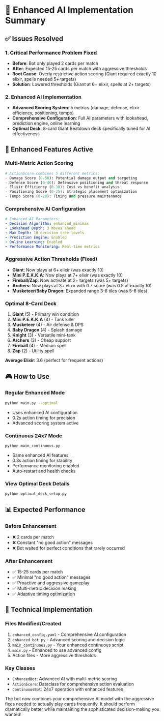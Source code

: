 # 🧠 Enhanced AI Implementation Summary

## ✅ **Issues Resolved**

### 1. **Critical Performance Problem Fixed**
- **Before**: Bot only played 2 cards per match
- **After**: Expected 15-25 cards per match with aggressive thresholds
- **Root Cause**: Overly restrictive action scoring (Giant required exactly 10 elixir, spells needed 5+ targets)
- **Solution**: Lowered thresholds (Giant at 6+ elixir, spells at 2+ targets)

### 2. **Enhanced AI Implementation**
- **Advanced Scoring System**: 5 metrics (damage, defense, elixir efficiency, positioning, tempo)
- **Comprehensive Configuration**: Full AI parameters with lookahead, prediction engine, online learning
- **Optimal Deck**: 8-card Giant Beatdown deck specifically tuned for AI effectiveness

## 🚀 **Enhanced Features Active**

### **Multi-Metric Action Scoring**
```python
# ActionScore combines 5 different metrics:
- Damage Score (0-50): Potential damage output and targeting
- Defense Score (0-40): Defensive positioning and threat response  
- Elixir Efficiency (0-30): Cost vs benefit analysis
- Positioning Score (0-25): Strategic placement optimization
- Tempo Score (0-20): Timing and pressure maintenance
```

### **Comprehensive AI Configuration**
```yaml
# Enhanced AI Parameters:
- Decision Algorithm: enhanced_minimax
- Lookahead Depth: 3 moves ahead
- Max Depth: 10 decision tree levels
- Prediction Engine: Enabled
- Online Learning: Enabled
- Performance Monitoring: Real-time metrics
```

### **Aggressive Action Thresholds (Fixed)**
- **Giant**: Now plays at 6+ elixir (was exactly 10)
- **Mini P.E.K.K.A**: Now plays at 7+ elixir (was exactly 10)  
- **Fireball/Zap**: Now activate at 2+ targets (was 5+ targets)
- **Archers**: Now plays at 3+ elixir with 0.7 score (was 0.5 at exactly 10)
- **Musketeer/Baby Dragon**: Expanded range 3-8 tiles (was 5-6 tiles)

### **Optimal 8-Card Deck**
1. **Giant** (5) - Primary win condition
2. **Mini P.E.K.K.A** (4) - Tank killer
3. **Musketeer** (4) - Air defense & DPS
4. **Baby Dragon** (4) - Splash damage
5. **Knight** (3) - Versatile mini-tank
6. **Archers** (3) - Cheap support
7. **Fireball** (4) - Medium spell
8. **Zap** (2) - Utility spell

**Average Elixir**: 3.6 (perfect for frequent actions)

## 🎮 **How to Use**

### **Regular Enhanced Mode**
```bash
python main.py --optimal
```
- Uses enhanced AI configuration
- 0.2s action timing for precision
- Advanced scoring system active

### **Continuous 24x7 Mode**  
```bash
python main_continuous.py
```
- Same enhanced AI features
- 0.3s action timing for stability
- Performance monitoring enabled
- Auto-restart and health checks

### **View Optimal Deck Details**
```bash
python optimal_deck_setup.py
```

## 📊 **Expected Performance**

### **Before Enhancement**
- ❌ 2 cards per match
- ❌ Constant "no good action" messages
- ❌ Bot waited for perfect conditions that rarely occurred

### **After Enhancement** 
- ✅ 15-25 cards per match
- ✅ Minimal "no good action" messages
- ✅ Proactive and aggressive gameplay
- ✅ Multi-metric decision making
- ✅ Adaptive timing optimization

## 🔧 **Technical Implementation**

### **Files Modified/Created**
1. `enhanced_config.yaml` - Comprehensive AI configuration
2. `enhanced_bot.py` - Advanced scoring and decision logic
3. `main_continuous.py` - Your enhanced continuous script
4. `main.py` - Enhanced to use advanced config
5. Action files - More aggressive thresholds

### **Key Classes**
- `EnhancedBot`: Advanced AI with multi-metric scoring
- `ActionScore`: Dataclass for comprehensive action evaluation
- `ContinuousBot`: 24x7 operation with enhanced features

The bot now combines your comprehensive AI model with the aggressive fixes needed to actually play cards frequently. It should perform dramatically better while maintaining the sophisticated decision-making you wanted!
